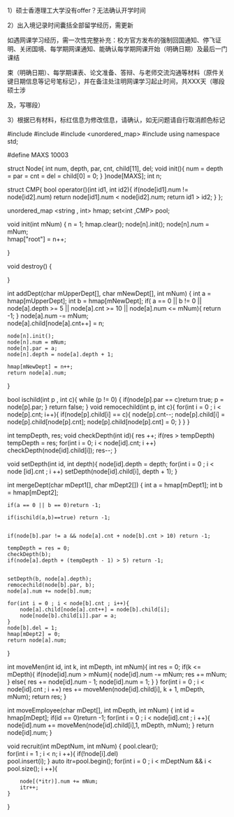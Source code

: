 1）硕士香港理工大学没有offer？无法确认开学时间

2）出入境记录时间囊括全部留学经历，需更新



如遇网课学习经历，需一次性完整补充：校方官方发布的强制回国通知、停飞证明、关闭国境、每学期网课通知、能确认每学期网课开始（明确日期）及最后一门课结

束（明确日期）、每学期课表、论文准备、答辩、与老师交流沟通等材料（原件关键日期信息等记号笔标记），并在备注处注明网课学习起止时间，共XXX天（哪段硕士涉

及，写哪段）



3）根据已有材料，标红信息为修改信息，请确认，如无问题请自行取消颜色标记

#include <string>
#include <set>
#include <unordered_map>
#include <algorithm>
using namespace std;
   
#define MAXS 10003
   
struct Node{
    int num, depth, par, cnt, child[11], del;
    void init(){
        num = depth = par = cnt = del = child[0] = 0;
    }
}node[MAXS];
int n;
    
   
struct CMP{
bool operator()(int id1, int id2){
    if(node[id1].num != node[id2].num)
        return node[id1].num < node[id2].num;
    return id1 > id2;
}
};

unordered_map <string , int> hmap;
set<int ,CMP> pool;
   
void init(int mNum)
{
    n = 1;
    hmap.clear();
    node[n].init();
    node[n].num = mNum;  
    hmap["root"] = n++;   
   
}
   
void destroy()
{
   
}
   
int addDept(char mUpperDept[], char mNewDept[], int mNum)
{
    int a = hmap[mUpperDept];
    int b = hmap[mNewDept];
    if( a == 0 || b != 0 || node[a].depth >= 5 || node[a].cnt >= 10 || node[a].num <= mNum){
        return -1;
    }
    node[a].num -= mNum;  
    node[a].child[node[a].cnt++] = n;
   
    node[n].init();
    node[n].num = mNum;
    node[n].par = a;
    node[n].depth = node[a].depth + 1;
   
    hmap[mNewDept] = n++;
    return node[a].num;
}
   
bool ischild(int p , int c){
    while (p != 0)
    {
        if(node[p].par == c)return true;
        p = node[p].par;
    }
    return false;
}
void remocechild(int p, int c){
    for(int i = 0 ; i < node[p].cnt; i++){
        if(node[p].child[i] == c){
            node[p].cnt--;
            node[p].child[i] = node[p].child[node[p].cnt];
            node[p].child[node[p].cnt] = 0;
        }
    }
}
   
int tempDepth, res;
void checkDepth(int id){
    res ++;
    if(res > tempDepth) tempDepth = res;
    for(int i = 0; i < node[id].cnt; i ++)
        checkDepth(node[id].child[i]);
    res--;
}
   
void setDepth(int id, int depth){
    node[id].depth = depth;
    for(int i = 0 ; i < node [id].cnt ; i ++)
        setDepth(node[id].child[i], depth + 1);
}
   
int mergeDept(char mDept1[], char mDept2[])
{
    int a = hmap[mDept1];
    int b = hmap[mDept2];
   
    if(a == 0 || b == 0)return -1;
   
    if(ischild(a,b)==true) return -1;
   
     
    if(node[b].par != a && node[a].cnt + node[b].cnt > 10) return -1;
   
    tempDepth = res = 0;
    checkDepth(b);
    if(node[a].depth + (tempDepth - 1) > 5) return -1;
   
   
    setDepth(b, node[a].depth);
    remocechild(node[b].par, b);
    node[a].num += node[b].num;
   
    for(int i = 0 ; i < node[b].cnt ; i++){
        node[a].child[node[a].cnt++] = node[b].child[i];
        node[node[b].child[i]].par = a;
    }
    node[b].del = 1;
    hmap[mDept2] = 0;
    return node[a].num;
       
}
   
int moveMen(int id, int k, int mDepth, int mNum){
    int res = 0;
    if(k <= mDepth){
        if(node[id].num > mNum){
            node[id].num -= mNum;
            res += mNum;
        }
        else{
            res += node[id].num - 1;
            node[id].num = 1;
        }
    }
    for(int i = 0 ; i < node[id].cnt ; i ++)
        res += moveMen(node[id].child[i], k + 1, mDepth, mNum);
    return res;
}
   
int moveEmployee(char mDept[], int mDepth, int mNum)
{
    int id = hmap[mDept];
    if(id == 0)return -1;
    for(int i = 0 ; i < node[id].cnt ; i ++){
        node[id].num += moveMen(node[id].child[i],1, mDepth, mNum);
    }
    return node[id].num;
}
  
   
void recruit(int mDeptNum, int mNum)
{
    pool.clear();  
    for(int i = 1 ; i < n; i ++){
        if(!node[i].del)   
            pool.insert(i); 
    }
      auto itr=pool.begin();
    for(int i = 0 ; i < mDeptNum && i < pool.size(); i ++){
        
        node[(*itr)].num += mNum;
        itr++;
    }
}
